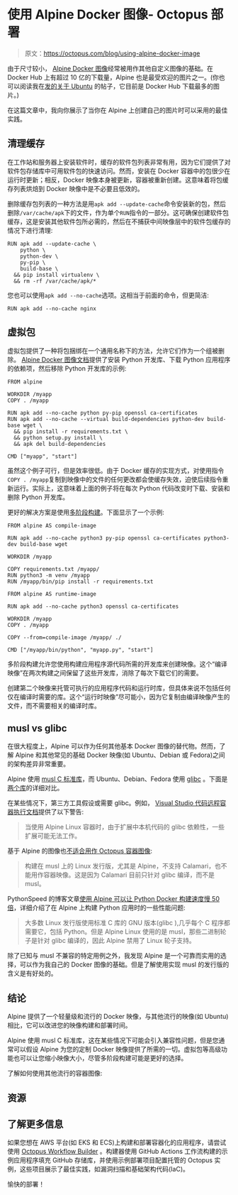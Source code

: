 # 使用 Alpine Docker 图像- Octopus 部署

> 原文：<https://octopus.com/blog/using-alpine-docker-image>

由于尺寸较小， [Alpine Docker 图像](https://hub.docker.com/_/alpine)经常被用作其他自定义图像的基础。在 Docker Hub 上有超过 10 亿的下载量，Alpine 也是最受欢迎的图片之一。(你也可以阅读我在[发的关于 Ubuntu](https://octopus.com/blog/using-ubuntu-docker-image) 的帖子，它目前是 Docker Hub 下载最多的图片。)

在这篇文章中，我向你展示了当你在 Alpine 上创建自己的图片时可以采用的最佳实践。

## 清理缓存

在工作站和服务器上安装软件时，缓存的软件包列表非常有用，因为它们提供了对软件包存储库中可用软件包的快速访问。然而，安装在 Docker 容器中的包很少在运行时更新；相反，Docker 映像本身被更新，容器被重新创建。这意味着将包缓存列表烘焙到 Docker 映像中是不必要且低效的。

删除缓存包列表的一种方法是用`apk add --update-cache`命令安装新的包，然后删除`/var/cache/apk`下的文件，作为单个`RUN`指令的一部分。这可确保创建软件包缓存，这是安装其他软件包所必需的，然后在不捕获中间映像层中的软件包缓存的情况下进行清理:

```
RUN apk add --update-cache \
    python \
    python-dev \
    py-pip \
    build-base \
  && pip install virtualenv \
  && rm -rf /var/cache/apk/* 
```

您也可以使用`apk add --no-cache`选项。这相当于前面的命令，但更简洁:

```
RUN apk add --no-cache nginx 
```

## 虚拟包

虚拟包提供了一种将包捆绑在一个通用名称下的方法，允许它们作为一个组被删除。 [Alpine Docker 图像文档](https://github.com/alpinelinux/docker-alpine/blob/master/docs/usage.adoc)提供了安装 Python 开发库、下载 Python 应用程序的依赖项，然后移除 Python 开发库的示例:

```
FROM alpine

WORKDIR /myapp
COPY . /myapp

RUN apk add --no-cache python py-pip openssl ca-certificates
RUN apk add --no-cache --virtual build-dependencies python-dev build-base wget \
  && pip install -r requirements.txt \
  && python setup.py install \
  && apk del build-dependencies

CMD ["myapp", "start"] 
```

虽然这个例子可行，但是效率很低。由于 Docker 缓存的实现方式，对使用指令`COPY . /myapp`复制到映像中的文件的任何更改都会使缓存失效，迫使后续指令重新运行。实际上，这意味着上面的例子将在每次 Python 代码改变时下载、安装和删除 Python 开发库。

更好的解决方案是使用[多阶段构建](https://docs.docker.com/develop/develop-images/multistage-build/)。下面显示了一个示例:

```
FROM alpine AS compile-image

RUN apk add --no-cache python3 py-pip openssl ca-certificates python3-dev build-base wget

WORKDIR /myapp

COPY requirements.txt /myapp/
RUN python3 -m venv /myapp
RUN /myapp/bin/pip install -r requirements.txt

FROM alpine AS runtime-image

RUN apk add --no-cache python3 openssl ca-certificates

WORKDIR /myapp
COPY . /myapp

COPY --from=compile-image /myapp/ ./

CMD ["/myapp/bin/python", "myapp.py", "start"] 
```

多阶段构建允许您使用构建应用程序源代码所需的开发库来创建映像。这个“编译映像”在两次构建之间保留了这些开发库，消除了每次下载它们的需要。

创建第二个映像来托管可执行的应用程序代码和运行时库，但具体来说不包括任何仅在编译时需要的库。这个“运行时映像”尽可能小，因为它复制由编译映像产生的文件，而不需要相关的编译时库。

## musl vs glibc

在很大程度上，Alpine 可以作为任何其他基本 Docker 图像的替代物。然而，了解 Alpine 和其他常见的基础 Docker 映像(如 Ubuntu、Debian 或 Fedora)之间的架构差异非常重要。

Alpine 使用 [musl C 标准库](http://musl.libc.org/)，而 Ubuntu、Debian、Fedora 使用 [glibc](https://www.gnu.org/software/libc/) 。下面是[两个库](http://www.etalabs.net/compare_libcs.html)的详细对比。

在某些情况下，第三方工具假设或需要 glibc。例如， [Visual Studio 代码远程容器执行文档](https://code.visualstudio.com/docs/remote/containers)提供了以下警告:

> 当使用 Alpine Linux 容器时，由于扩展中本机代码的 glibc 依赖性，一些扩展可能无法工作。

基于 Alpine 的图像也[不适合用作 Octopus 容器图像](https://octopus.com/docs/projects/steps/execution-containers-for-workers):

> 构建在 musl 上的 Linux 发行版，尤其是 Alpine，不支持 Calamari，也不能用作容器映像。这是因为 Calamari 目前只针对 glibc 编译，而不是 musl。

PythonSpeed 的博客文章[使用 Alpine 可以让 Python Docker 构建速度慢 50 倍](https://pythonspeed.com/articles/alpine-docker-python/)，详细介绍了在 Alpine 上构建 Python 应用时的一些性能问题:

> 大多数 Linux 发行版使用标准 C 库的 GNU 版本(glibc ),几乎每个 C 程序都需要它，包括 Python。但是 Alpine Linux 使用的是 musl，那些二进制轮子是针对 glibc 编译的，因此 Alpine 禁用了 Linux 轮子支持。

除了已知与 musl 不兼容的特定用例之外，我发现 Alpine 是一个可靠而实用的选择，可以作为我自己的 Docker 图像的基础。但是了解使用实现 musl 的发行版的含义是有好处的。

## 结论

Alpine 提供了一个轻量级和流行的 Docker 映像，与其他流行的映像(如 Ubuntu)相比，它可以改进您的映像构建和部署时间。

Alpine 使用 musl C 标准库，这在某些情况下可能会引入兼容性问题，但是您通常可以假设 Alpine 为您的定制 Docker 映像提供了所需的一切。虚拟包等高级功能也可以让您缩小映像大小，尽管多阶段构建可能是更好的选择。

了解如何使用其他流行的容器图像:

## 资源

## 了解更多信息

如果您想在 AWS 平台(如 EKS 和 ECS)上构建和部署容器化的应用程序，请尝试使用 [Octopus Workflow Builder](https://octopusworkflowbuilder.octopus.com/#/) 。构建器使用 GitHub Actions 工作流构建的示例应用程序填充 GitHub 存储库，并使用示例部署项目配置托管的 Octopus 实例，这些项目展示了最佳实践，如漏洞扫描和基础架构代码(IaC)。

愉快的部署！